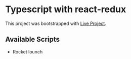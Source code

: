 # Typescript with react-redux

This project was bootstrapped with [Live Project](https://github.com/facebook/create-react-app).

## Available Scripts

-  Rocket lounch
